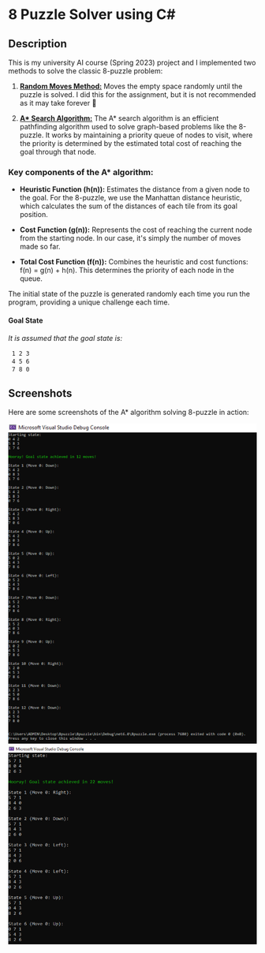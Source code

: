 # 8 Puzzle Solver using C#

## Description
This is my university AI course (Spring 2023) project and I implemented two methods to solve the classic 8-puzzle problem:

1. **[Random Moves Method:](8puzzle/RandomSolver.cs)** Moves the empty space randomly until the puzzle is solved. I did this for the assignment, but it is not recommended as it may take forever 🙂

2. **[A\* Search Algorithm:](8puzzle/AStarSolver.cs)**  The A* search algorithm is an efficient pathfinding algorithm used to solve graph-based problems like the 8-puzzle.
It works by maintaining a priority queue of nodes to visit, where the priority is determined by the estimated total cost of reaching the goal through that node.

### Key components of the A* algorithm:

- **Heuristic Function (h(n)):** Estimates the distance from a given node to the goal. For the 8-puzzle, we use the Manhattan distance heuristic, which calculates the sum of the distances of each tile from its goal position.

- **Cost Function (g(n)):** Represents the cost of reaching the current node from the starting node. In our case, it's simply the number of moves made so far.

- **Total Cost Function (f(n)):** Combines the heuristic and cost functions: f(n) = g(n) + h(n).
This determines the priority of each node in the queue.

The initial state of the puzzle is generated randomly each time you run the program, providing a unique challenge each time.

#### Goal State

*It is assumed that the goal state is:*
    
     1 2 3
     4 5 6
     7 8 0
     
## Screenshots

Here are some screenshots of the A* algorithm solving 8-puzzle in action:

![8 puzzle Solver](8puzzle/image/AStar-Solver2.png)
![8 puzzle Solver](8puzzle/image/AStar-Solver.png)
